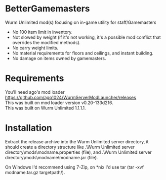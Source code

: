 # BetterGamemasters
Wurm Unlimited mod(s) focusing on in-game utility for staff/Gamemasters

* No 100 item limit in inventory.
* Not slowed by weight (if it's not working, it's a possible mod conflict that overrides the modified methods).
* No carry weight limits.
* No material requirements for floors and ceilings, and instant building.
* No damage on items owned by gamemasters.

# Requirements
You'll need ago's mod loader https://github.com/ago1024/WurmServerModLauncher/releases  
This was built on mod loader version v0.20-133d216.  
This was built on Wurm Unlimited 1.1.1.1.

# Installation
Extract the release archive into the Wurm Unlimited server directory, it should create a directory structure like .\Wurm Unlimited server directory\mods\modname.properties (file), and .\Wurm Unlimited server directory\mods\modname\modname.jar (file).

On Windows I'd recommend using 7-Zip, on *nix I'd use tar (tar -xvf modname.tar.gz targetpath/).
